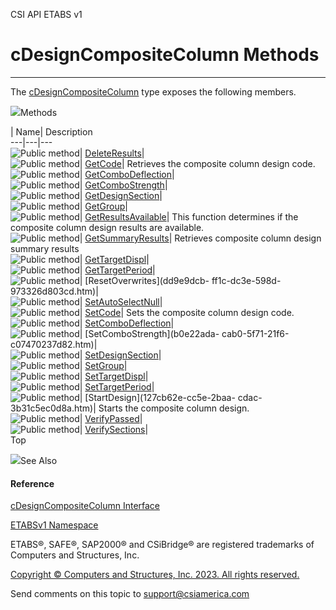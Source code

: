 ﻿

CSI API ETABS v1

# cDesignCompositeColumn Methods  
  
---  
  
The [cDesignCompositeColumn](5e565810-c33f-2757-e269-ba10feb0414d.htm) type
exposes the following members.

![](../icons/SectionExpanded.png)Methods

| Name| Description  
---|---|---  
![Public method](../icons/pubmethod.gif)|
[DeleteResults](f7832243-ddf8-d1b1-7808-1c4728200b96.htm)|  
![Public method](../icons/pubmethod.gif)|
[GetCode](357d4d8f-4765-2880-1e1c-043dbb01aa52.htm)|  Retrieves the composite
column design code.  
![Public method](../icons/pubmethod.gif)|
[GetComboDeflection](592f5567-e72c-9dce-47de-71e4e6abdedf.htm)|  
![Public method](../icons/pubmethod.gif)|
[GetComboStrength](678a1837-9f1f-5378-a8d4-86b9125ca47c.htm)|  
![Public method](../icons/pubmethod.gif)|
[GetDesignSection](75c36ffc-e8ff-0813-8864-56f631446419.htm)|  
![Public method](../icons/pubmethod.gif)|
[GetGroup](beb1a119-3bef-38ed-131e-90200efdfa43.htm)|  
![Public method](../icons/pubmethod.gif)|
[GetResultsAvailable](2b2f06e8-b5c5-5d3e-99df-338ef5193e81.htm)|  This
function determines if the composite column design results are available.  
![Public method](../icons/pubmethod.gif)|
[GetSummaryResults](9445237f-a0f6-59a0-be68-adc48a169309.htm)|  Retrieves
composite column design summary results  
![Public method](../icons/pubmethod.gif)|
[GetTargetDispl](1c9ea748-01fa-a17f-dc1c-a40abf354fe5.htm)|  
![Public method](../icons/pubmethod.gif)|
[GetTargetPeriod](ad8e2120-d20b-3814-c15e-bbf4f6e1034b.htm)|  
![Public method](../icons/pubmethod.gif)| [ResetOverwrites](dd9e9dcb-
ff1c-dc3e-598d-973326d803cd.htm)|  
![Public method](../icons/pubmethod.gif)|
[SetAutoSelectNull](a4174d90-fcbf-f391-ee29-4e6cf7ba80de.htm)|  
![Public method](../icons/pubmethod.gif)|
[SetCode](c5a69edc-b7bb-e917-4c46-096e495a6b54.htm)|  Sets the composite
column design code.  
![Public method](../icons/pubmethod.gif)|
[SetComboDeflection](0f92dfa5-0e0b-8a07-3c54-86181160e28e.htm)|  
![Public method](../icons/pubmethod.gif)| [SetComboStrength](b0e22ada-
cab0-5f71-21f6-c07470237d82.htm)|  
![Public method](../icons/pubmethod.gif)|
[SetDesignSection](a4ee137b-7af2-73b1-b717-4ae9dc8bbc7c.htm)|  
![Public method](../icons/pubmethod.gif)|
[SetGroup](f13126dd-3455-6361-4a9f-9ed949e55c93.htm)|  
![Public method](../icons/pubmethod.gif)|
[SetTargetDispl](0558d5a6-785b-dc20-be6d-d50b43bb6567.htm)|  
![Public method](../icons/pubmethod.gif)|
[SetTargetPeriod](920c2bf6-af69-f688-ef89-565a595dda28.htm)|  
![Public method](../icons/pubmethod.gif)| [StartDesign](127cb62e-cc5e-2baa-
cdac-3b31c5ec0d8a.htm)|  Starts the composite column design.  
![Public method](../icons/pubmethod.gif)|
[VerifyPassed](ec219c80-9606-bc72-56cd-f90ec32d21ce.htm)|  
![Public method](../icons/pubmethod.gif)|
[VerifySections](ef42d520-2d62-3c38-35e7-ad2dd93e9bec.htm)|  
Top

![](../icons/SectionExpanded.png)See Also

#### Reference

[cDesignCompositeColumn Interface](5e565810-c33f-2757-e269-ba10feb0414d.htm)

[ETABSv1 Namespace](2780f1b8-2033-5289-2298-1cdb2a7508d9.htm)

ETABS®, SAFE®, SAP2000® and CSiBridge® are registered trademarks of Computers
and Structures, Inc.  

[Copyright © Computers and Structures, Inc. 2023. All rights
reserved.](http://www.csiamerica.com)

Send comments on this topic to
[support@csiamerica.com](mailto:support%40csiamerica.com?Subject=CSI%20API%20ETABS%20v1)

